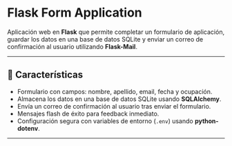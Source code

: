 # Flask Form Application

Aplicación web en **Flask** que permite completar un formulario de aplicación, guardar los datos en una base de datos SQLite y enviar un correo de confirmación al usuario utilizando **Flask-Mail**.

---

## 🚀 Características

- Formulario con campos: nombre, apellido, email, fecha y ocupación.
- Almacena los datos en una base de datos SQLite usando **SQLAlchemy**.
- Envía un correo de confirmación al usuario tras enviar el formulario.
- Mensajes flash de éxito para feedback inmediato.
- Configuración segura con variables de entorno (`.env`) usando **python-dotenv**.

---